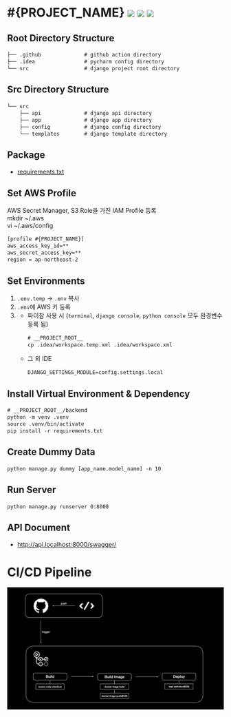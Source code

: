# #{PROJECT_NAME} [![](https://img.shields.io/badge/python-3.9-blue.svg)](https://www.python.org/downloads/) [![](https://img.shields.io/badge/django-4.2-green.svg)](https://www.python.org/downloads/) [![](https://img.shields.io/badge/drf-3.14-red.svg)](https://www.python.org/downloads/)  

## Root Directory Structure
```
├── .github              # github action directory
├── .idea                # pycharm config directory
└── src                  # django project root directory
```


## Src Directory Structure
```
└── src
    ├── api              # django api directory
    ├── app              # django app directory
    ├── config           # django config directory
    └── templates        # django template directory
```


## Package
- [requirements.txt](src/requirements.txt)


## Set AWS Profile
AWS Secret Manager, S3 Role을 가진 IAM Profile 등록  
mkdir ~/.aws  
vi ~/.aws/config
```
[profile #{PROJECT_NAME}]
aws_access_key_id=**
aws_secret_access_key=**
region = ap-northeast-2
```


## Set Environments
1. `.env.temp` -> `.env` 복사
2. `.env`에 AWS 키 등록
3. 
   - 파이참 사용 시 (`terminal`, `django console`, `python console` 모두 환경변수 등록 됨)
     ```
     # __PROJECT_ROOT__
     cp .idea/workspace.temp.xml .idea/workspace.xml
     ```
   - 그 외 IDE
     ```
     DJANGO_SETTINGS_MODULE=config.settings.local
     ```


## Install Virtual Environment & Dependency
```
# __PROJECT_ROOT__/backend
python -m venv .venv
source .venv/bin/activate
pip install -r requirements.txt
```


## Create Dummy Data
```
python manage.py dummy [app_name.model_name] -n 10
```


## Run Server
```
python manage.py runserver 0:8000
```


## API Document
- http://api.localhost:8000/swagger/


# CI/CD Pipeline
![CI/CD](./.github/CICD.jpeg)
